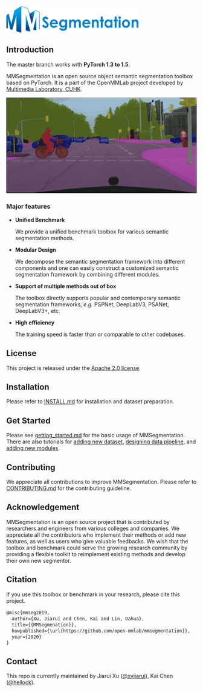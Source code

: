 <img src=".github/logo.PNG" alt="MMSegmentation" width="350"/>

## Introduction

The master branch works with **PyTorch 1.3 to 1.5**.

MMSegmentation is an open source object semantic segmentation toolbox based on PyTorch.
It is a part of the OpenMMLab project developed by [Multimedia Laboratory, CUHK](http://mmlab.ie.cuhk.edu.hk/).

![demo image](demo/seg_demo.gif)

### Major features

- **Unified Benchmark**

  We provide a unified benchmark toolbox for various semantic segmentation methods.

- **Modular Design**

  We decompose the semantic segmentation framework into different components and one can easily construct a customized semantic segmentation framework by combining different modules.

- **Support of multiple methods out of box**

  The toolbox directly supports popular and contemporary semantic segmentation frameworks, *e.g.* PSPNet, DeepLabV3, PSANet, DeepLabV3+, etc.

- **High efficiency**

  The training speed is faster than or comparable to other codebases.


## License

This project is released under the [Apache 2.0 license](LICENSE).

## Installation

Please refer to [INSTALL.md](docs/install.md) for installation and dataset preparation.

## Get Started

Please see [getting_started.md](docs/getting_started.md) for the basic usage of MMSegmentation.
There are also tutorials for [adding new dataset](docs/tutorials/new_dataset.md), [designing data pipeline](docs/tutorials/data_pipeline.md), and [adding new modules](docs/tutorials/new_modules.md).

## Contributing

We appreciate all contributions to improve MMSegmentation. Please refer to [CONTRIBUTING.md](.github/CONTRIBUTING.md) for the contributing guideline.

## Acknowledgement

MMSegmentation is an open source project that is contributed by researchers and engineers from various colleges and companies. We appreciate all the contributors who implement their methods or add new features, as well as users who give valuable feedbacks.
We wish that the toolbox and benchmark could serve the growing research community by providing a flexible toolkit to reimplement existing methods and develop their own new segmentor.


## Citation

If you use this toolbox or benchmark in your research, please cite this project.

```
@misc{mmseg2019,
  author={Xu, Jiarui and Chen, Kai and Lin, Dahua},
  title={{MMSegmenation}},
  howpublished={\url{https://github.com/open-mmlab/mmsegmentation}},
  year={2020}
}
```


## Contact

This repo is currently maintained by Jiarui Xu ([@xvjiarui](https://github.com/xvjiarui)), Kai Chen ([@hellock](http://github.com/hellock)).
